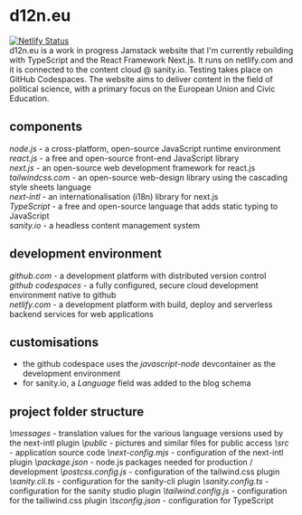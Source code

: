 # d12n.eu
[![Netlify Status](https://api.netlify.com/api/v1/badges/1338164e-0721-4630-a175-64f6404f9016/deploy-status)](https://app.netlify.com/sites/d12n/deploys)\
d12n.eu is a work in progress Jamstack website that I'm currently rebuilding with TypeScript and the React Framework Next.js. It runs on netlify.com and it is connected to the content cloud @ sanity.io. Testing takes place on GitHub Codespaces.
The website aims to deliver content in the field of political science, with a primary focus on the European Union and Civic Education.
## components
*node.js* - a cross-platform, open-source JavaScript runtime environment\
*react.js* - a free and open-source front-end JavaScript library\
*next.js* - an open-source web development framework for react.js\
*tailwindcss.com* - an open-source web-design library using the cascading style sheets language\
*next-intl* - an internationalisation (i18n) library for next.js\
*TypeScript* - a free and open-source language that adds static typing to JavaScript\
*sanity.io* - a headless content management system
## development environment
*github.com* - a development platform with distributed version control\
*github codespaces* - a fully configured, secure cloud development environment native to github\
*netlify.com* - a development platform with build, deploy and serverless backend services for web applications
## customisations
- the github codespace uses the *javascript-node* devcontainer as the development environment
- for sanity.io, a *Language* field was added to the blog schema
## project folder structure
*\messages* - translation values for the various language versions used by the next-intl plugin
*\public* - pictures and similar files for public access
*\src* - application source code
*\next-config.mjs* - configuration of the next-intl plugin
*\package.json* - node.js packages needed for production / development
*\postcss.config.js* - configuration of the tailwind.css plugin
*\sanity.cli.ts* - configuration for the sanity-cli plugin
*\sanity.config.ts* - configuration for the sanity studio plugin
*\tailwind.config.js* - configuration for the tailiwind.css plugin
*\tsconfig.json* - configuration for TypeScript
